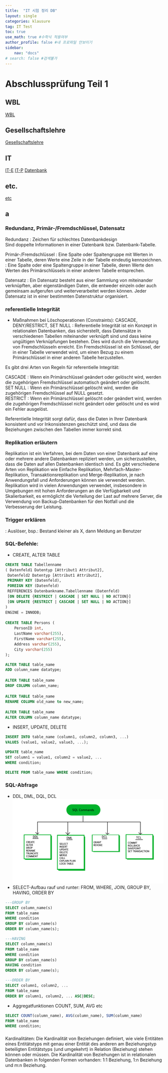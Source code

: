 ```yaml
---
title:  "IT 시험 정리 DB"
layout: single
categories: klausure
tag: IT Test
toc: true
use_math: true #수학식 적용여부
author_profile: false #내 프로파일 안보이기
sidebar:
    nav: "docs" 
# search: false #검색불가
---
```


# Abschlussprüfung Teil 1

## WBL
[WBL](https://true85.github.io/klausure/WBL/)
## Gesellschaftslehre
[Gesellschaftslehre](https://true85.github.io/klausure/Gesellschaftslehre/)
## IT
[IT-E](https://true85.github.io/klausure/IT-E/)
[IT-P](https://true85.github.io/klausure/IT-P/)
[Datenbank](https://true85.github.io/klausure/Datenbank/)
## etc.
[etc](https://true85.github.io/klausure/etc/)


## a
### Redundanz, Primär-/Fremdschlüssel, Datensatz
Redundanz
: Zeichen für schlechtes Datenbankdesign  
Sind doppelte Informationen in einer Datenbank bzw. Datenbank-Tabelle. 

Primär-/Fremdschlüssel 
: Eine Spalte oder Spaltengruppe mit Werten in einer Tabelle, deren Werte eine Zeile in der Tabelle eindeutig kennzeichnen.  
: Eine Spalte oder eine Spaltengruppe in einer Tabelle, deren Werte den Werten des Primärschlüssels in einer anderen Tabelle entsprechen.  

Datensatz
: Ein Datensatz besteht aus einer Sammlung von miteinander verknüpften, aber eigenständigen Daten, die entweder einzeln oder auch gemeinsam aufgerufen und weiterverarbeitet werden können. Jeder Datensatz ist in einer bestimmten Datenstruktur organisiert.  

### referentielle Integrität
- Maßnahmen bei Löschoperationen (Constraints): CASCADE, DENY/RESTRICT, SET NULL
: Referentielle Integrität ist ein Konzept in relationalen Datenbanken, das sicherstellt, dass Datensätze in verschiedenen Tabellen miteinander verknüpft sind und dass keine ungültigen Verknüpfungen bestehen. Dies wird durch die Verwendung von Fremdschlüsseln erreicht. Ein Fremdschlüssel ist ein Schlüssel, der in einer Tabelle verwendet wird, um einen Bezug zu einem Primärschlüssel in einer anderen Tabelle herzustellen.  

Es gibt drei Arten von Regeln für referentielle Integrität:

CASCADE : Wenn ein Primärschlüssel geändert oder gelöscht wird, werden die zugehörigen Fremdschlüssel automatisch geändert oder gelöscht.  
SET NULL : Wenn ein Primärschlüssel gelöscht wird, werden die zugehörigen Fremdschlüssel auf NULL gesetzt.  
RESTRICT : Wenn ein Primärschlüssel gelöscht oder geändert wird, werden die zugehörigen Fremdschlüssel nicht geändert oder gelöscht und es wird ein Fehler ausgelöst.    

Referentielle Integrität sorgt dafür, dass die Daten in Ihrer Datenbank konsistent und vor Inkonsistenzen geschützt sind, und dass die Beziehungen zwischen den Tabellen immer korrekt sind.  

### Replikation erläutern
Replikation ist ein Verfahren, bei dem Daten von einer Datenbank auf eine oder mehrere andere Datenbanken repliziert werden, um sicherzustellen, dass die Daten auf allen Datenbanken identisch sind. Es gibt verschiedene Arten von Replikation wie Einfache Replikation, Mehrfach-Master-Replikation, Transaktionsreplikation und Merge-Replikation, je nach Anwendungsfall und Anforderungen können sie verwendet werden. Replikation wird in vielen Anwendungen verwendet, insbesondere in Umgebungen mit hohen Anforderungen an die Verfügbarkeit und Skalierbarkeit, es ermöglicht die Verteilung der Last auf mehrere Server, die Verwendung von Backup-Datenbanken für den Notfall und die Verbesserung der Leistung.  

### Trigger erklären
: Auslöser, bsp.: Bestand kleiner als X, dann Meldung an Benutzer  

### SQL-Befehle:
- CREATE, ALTER TABLE  

```SQL
CREATE TABLE Tabellenname
( Datenfeld1 Datentyp [Attribut1 Attribut2],
 Datenfeld2 Datentyp [Attribut1 Attribut2],
 PRIMARY KEY (Datenfeld),
 FOREIGN KEY (Datenfeld)
 REFFERENCES Datenbankname.Tabellenname (Datenfeld)
 [ON DELETE {RESTRICT | CASCADE | SET NULL | NO ACTION}]
 [ON UPDATE {RESTRICT | CASCADE | SET NULL | NO ACTION}]
)
ENGINE = INNODB;

CREATE TABLE Persons (
    PersonID int,
    LastName varchar(255),
    FirstName varchar(255),
    Address varchar(255),
    City varchar(255)
);
```
```SQL
ALTER TABLE table_name
ADD column_name datatype;

ALTER TABLE table_name
DROP COLUMN column_name;

ALTER TABLE table_name
RENAME COLUMN old_name to new_name;

ALTER TABLE table_name
ALTER COLUMN column_name datatype;
```
- INSERT, UPDATE, DELETE

```SQL
INSERT INTO table_name (column1, column2, column3, ...)
VALUES (value1, value2, value3, ...);
```
```SQL
UPDATE table_name
SET column1 = value1, column2 = value2, ...
WHERE condition;
```
```SQL
DELETE FROM table_name WHERE condition;
```
### SQL-Abfrage
- DDL, DML, DQL, DCL
![Abfrage](/assets/images/sql-commands.jpg)  
- SELECT-Aufbau rauf und runter: FROM, WHERE, JOIN, GROUP BY, HAVING, ORDER BY
```SQL
---GROUP BY
SELECT column_name(s)
FROM table_name
WHERE condition
GROUP BY column_name(s)
ORDER BY column_name(s);
```
```SQL
---HAVING
SELECT column_name(s)
FROM table_name
WHERE condition
GROUP BY column_name(s)
HAVING condition
ORDER BY column_name(s);
```
```SQL
---ORDER BY
SELECT column1, column2, ...
FROM table_name
ORDER BY column1, column2, ... ASC|DESC;
```
- Aggregatfunktionen COUNT, SUM, AVG etc
```SQL
SELECT COUNT(column_name), AVG(column_name), SUM(column_name)
FROM table_name
WHERE condition;
```

### 
Kardinalitäten: 
Die Kardinalität von Beziehungen definiert, wie viele Entitäten eines Entitätstyps mit genau einer Entität des anderen am Beziehungstyp beteiligten Entitätstyps (und umgekehrt) in Relation (Beziehung) stehen können oder müssen. Die Kardinalität von Beziehungen ist in relationalen Datenbanken in folgenden Formen vorhanden: 1:1 Beziehung, 1:n Beziehung und m:n Beziehung.

```
```

 